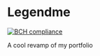 # Legendme
[![BCH compliance](https://bettercodehub.com/edge/badge/kamauvick/Legendme?branch=master&token=719063560235deb662d59364f5fa2516b3b33d2b)](https://bettercodehub.com/)

A cool revamp of my portfolio
